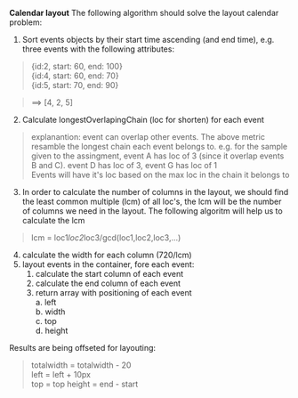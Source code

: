 
**Calendar layout**
The following algorithm should solve the layout calendar problem:  
1. Sort events objects by their start time ascending (and end time), e.g. three events with the following attributes:  
> {id:2, start: 60, end: 100}  
> {id:4, start: 60, end: 70}  
> {id:5, start: 70, end: 90}  

> ==> [4, 2, 5]  
 
2. Calculate longestOverlapingChain (loc for shorten) for each event 
> explanantion: event can overlap other events. The above metric
> resamble the longest chain each event belongs to.   e.g. for the
> sample given to the assingment, event A has loc of 3 (since it overlap
> events B and C). event D has loc of 3, event G has loc of 1  
> Events will have it's loc based on the max loc in the chain it belongs to 
  

3. In order to calculate the number of columns in the layout, we should find the least common multiple (lcm) of all loc's, the lcm will be the number of columns we need in the layout. The following algoritm will help us to calculate the lcm

> lcm = loc1*loc2*loc3/gcd(loc1,loc2,loc3,...)

4. calculate the width for each column (720/lcm)
5. layout events in the container, fore each event:
	1. calculate the start column of each event  
	2. calculate the end column of each event  
	3. return array with positioning of each event  
		a. left  
		b. width  
		c. top  
		d. height

Results are being offseted for layouting:

> totalwidth = totalwidth - 20  
> left = left + 10px  
> top = top
> height = end - start